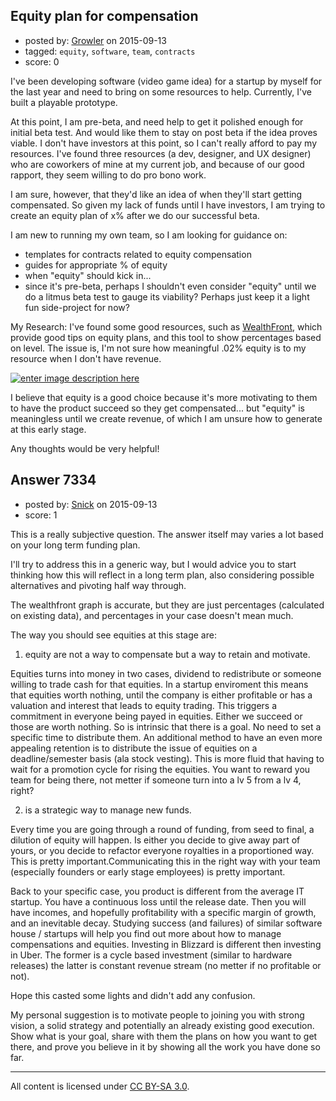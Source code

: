 ## Equity plan for compensation

- posted by: [Growler](https://stackexchange.com/users/238615/growler) on 2015-09-13
- tagged: `equity`, `software`, `team`, `contracts`
- score: 0

I've been developing software (video game idea) for a startup by myself for the last year and need to bring on some resources to help. Currently, I've built a playable prototype.

At this point, I am pre-beta, and need help to get it polished enough for initial beta test. And would like them to stay on post beta if the idea proves viable. I don't have investors at this point, so I can't really afford to pay my resources. I've found three resources (a dev, designer, and UX designer) who are coworkers of mine at my current job, and because of our good rapport, they seem willing to do pro bono work. 

I am sure, however, that they'd like an idea of when they'll start getting compensated. So given my lack of funds until I have investors, I am trying to create an equity plan of x% after we do our successful beta.

I am new to running my own team, so I am looking for guidance on:

- templates for contracts related to equity compensation 
- guides for appropriate % of equity
- when "equity" should kick in...
- since it's pre-beta, perhaps I shouldn't even consider "equity" until we do a litmus beta test to gauge its viability? Perhaps just keep it a light fun side-project for now?

My Research: I've found some good resources, such as [WealthFront][1], which provide good tips on equity plans, and this tool to show percentages based on level. The issue is, I'm not sure how meaningful .02% equity is to my resource when I don't have revenue.

[![enter image description here][2]][2]

I believe that equity is a good choice because it's more motivating to them to have the product succeed so they get compensated... but "equity" is meaningless until we create revenue, of which I am unsure how to generate at this early stage.

Any thoughts would be very helpful!


  [1]: http://firstround.com/review/The-Right-Way-to-Grant-Equity-to-Your-Employees/
  [2]: http://i.stack.imgur.com/wCCpp.png


## Answer 7334

- posted by: [Snick](https://stackexchange.com/users/933131/snick) on 2015-09-13
- score: 1

This is a really subjective question. The answer itself may varies a lot based on your long term funding plan. 

I'll try to address this in a generic way, but I would advice you to start thinking how this will reflect in a long term plan, also considering possible alternatives and pivoting half way through. 

The wealthfront graph is accurate, but they are just percentages (calculated on existing data), and percentages in your case doesn't mean much.

The way you should see equities at this stage are:

1) equity are not a way to compensate but a way to retain and motivate.

Equities turns into money in two cases, dividend to redistribute or someone willing to trade cash for that equities. In a startup enviroment this means that equities worth nothing, until the company is either profitable or has a valuation and interest that leads to equity trading. This triggers a commitment in everyone being payed in equities. Either we succeed or those are worth nothing.
So is intrinsic that there is a goal. No need to set a specific time to distribute them.
An additional method to have an even more appealing retention is to distribute the issue of equities on a deadline/semester basis (ala stock vesting). This is more fluid that having to wait for a promotion cycle for rising the equities. 
You want to reward you team for being there, not metter if someone turn into a lv 5 from a lv 4, right?

2) is a strategic way to manage new funds.

Every time you are going through a round of funding, from seed to final, a dilution of equity will happen. Is either you decide to give away part of yours, or you decide to refactor everyone royalties in a proportioned way.
This is pretty important.Communicating this in the right way with your team (especially founders or early stage employees) is pretty important.


Back to your specific case, you product is different from the average IT startup. You have a continuous loss until the release date. Then you will have incomes, and hopefully profitability with a specific margin of growth, and an inevitable decay. 
Studying success (and failures) of similar software house / startups will help you find out more about how to manage compensations and equities.
Investing in Blizzard is different then investing in Uber. The former is a cycle based investment (similar to hardware releases) the latter is constant revenue stream (no metter if no profitable or not).

Hope this casted some lights and didn't add any confusion. 

My personal suggestion is to motivate people to joining you with strong vision, a solid strategy and potentially an already existing good execution.
Show what is your goal, share with them the plans on how you want to get there, and prove you believe in it by showing all the work you have done so far.




---

All content is licensed under [CC BY-SA 3.0](https://creativecommons.org/licenses/by-sa/3.0/).
